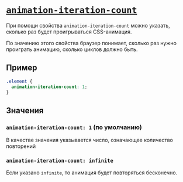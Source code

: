 # [`animation-iteration-count`](../index.md)

При помощи свойства `animation-iteration-count` можно указать, сколько раз будет проигрываться CSS-анимация.

По значению этого свойства браузер понимает, сколько раз нужно проиграть анимацию, сколько циклов должно быть.

## Пример

```css
.element {
  animation-iteration-count: 1;
}
```

## Значения

### `animation-iteration-count: 1` (по умолчанию)

В качестве значения указывается число, означающее количество повторений

### `animation-iteration-count: infinite`

Если указано `infinite`, то анимация будет повторяться бесконечно.
